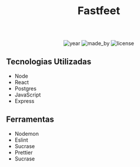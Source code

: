 <div align="center">
</div>
<br>
<p align="center" style="font-size: 29px"><b>Fastfeet</b></p>
<p align="center">
  <br>
  <br>
  <img alt="year" src="https://img.shields.io/badge/year-2020-blueviolet">
  <img alt="made_by" src="https://img.shields.io/badge/made%20by-Rodffer-blueviolet">
  <img alt="license" src="https://img.shields.io/badge/licence-MIT-blueviolet">
</p>


<h2>Tecnologias Utilizadas</h2>
<ul>
  <li>Node</li>
  <li>React</li>
  <li>Postgres</li>
  <li>JavaScript</li>
  <li>Express</li>
</ul>
<h2>Ferramentas</h2>
<ul>
  <li>Nodemon</li>
  <li>Eslint</li>
  <li>Sucrase</li>
  <li>Prettier</li>
  <li>Sucrase</li>
</ul>
